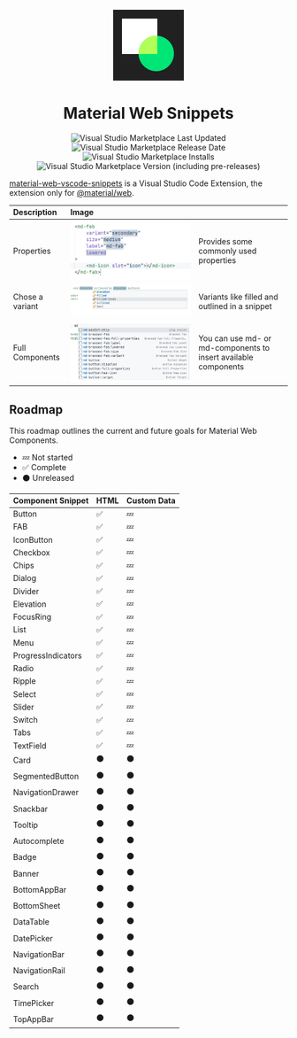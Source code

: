 
<div align="center">

![Material Web Components Snippets](https://raw.githubusercontent.com/bre97-web/material-web-vscode-snippets/main/src/images/icon/extension-icon-128.png)

# Material Web Snippets

![Visual Studio Marketplace Last Updated](https://img.shields.io/visual-studio-marketplace/last-updated/bre97-web.material-web-vscode-snippets)
![Visual Studio Marketplace Release Date](https://img.shields.io/visual-studio-marketplace/release-date/bre97-web.material-web-vscode-snippets)
![Visual Studio Marketplace Installs](https://img.shields.io/visual-studio-marketplace/i/bre97-web.material-web-vscode-snippets)
![Visual Studio Marketplace Version (including pre-releases)](https://img.shields.io/visual-studio-marketplace/v/bre97-web.material-web-vscode-snippets)

</div>

[material-web-vscode-snippets](https://marketplace.visualstudio.com/items?itemName=bre97-web.material-web-vscode-snippets) is a Visual Studio Code Extension, the extension only for [@material/web](https://github.com/material-components/material-web).


|Description|Image||
|:--|:--|:--|
|Properties|![INTRO PICTURE](https://raw.githubusercontent.com/bre97-web/material-web-vscode-snippets/main/src/images/resources/intro-fab.png)|Provides some commonly used properties|
|Chose a variant|![INTRO PICTURE](https://raw.githubusercontent.com/bre97-web/material-web-vscode-snippets/main/src/images/resources/intro-button.png)|Variants like filled and outlined in a snippet|
|Full Components|![INTRO PICTURE](https://raw.githubusercontent.com/bre97-web/material-web-vscode-snippets/main/src/images/resources/intro-code.png)|You can use md- or md-components to insert available components|



## Roadmap
This roadmap outlines the current and future goals for Material Web Components.

*   💤 Not started
*   ✅ Complete
*   ⚫ Unreleased

|Component Snippet|HTML|Custom Data|
|:--|:--|:--|
|Button|✅|💤|
|FAB|✅|💤|
|IconButton|✅|💤|
|Checkbox|✅|💤|
|Chips|✅|💤|
|Dialog|✅|💤|
|Divider|✅|💤|
|Elevation|✅|💤|
|FocusRing|✅|💤|
|List|✅|💤|
|Menu|✅|💤|
|ProgressIndicators|✅|💤|
|Radio|✅|💤|
|Ripple|✅|💤|
|Select|✅|💤|
|Slider|✅|💤|
|Switch|✅|💤|
|Tabs|✅|💤|
|TextField|✅|💤|
|Card|⚫|⚫|
|SegmentedButton|⚫|⚫|
|NavigationDrawer|⚫|⚫|
|Snackbar|⚫|⚫|
|Tooltip|⚫|⚫|
|Autocomplete|⚫|⚫|
|Badge|⚫|⚫|
|Banner|⚫|⚫|
|BottomAppBar|⚫|⚫|
|BottomSheet|⚫|⚫|
|DataTable|⚫|⚫|
|DatePicker|⚫|⚫|
|NavigationBar|⚫|⚫|
|NavigationRail|⚫|⚫|
|Search|⚫|⚫|
|TimePicker|⚫|⚫|
|TopAppBar|⚫|⚫|

